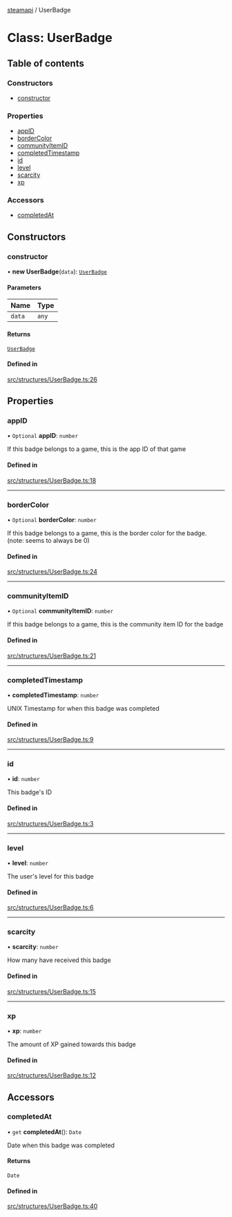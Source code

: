 [steamapi](../README.md) / UserBadge

# Class: UserBadge

## Table of contents

### Constructors

- [constructor](UserBadge.md#constructor)

### Properties

- [appID](UserBadge.md#appid)
- [borderColor](UserBadge.md#bordercolor)
- [communityItemID](UserBadge.md#communityitemid)
- [completedTimestamp](UserBadge.md#completedtimestamp)
- [id](UserBadge.md#id)
- [level](UserBadge.md#level)
- [scarcity](UserBadge.md#scarcity)
- [xp](UserBadge.md#xp)

### Accessors

- [completedAt](UserBadge.md#completedat)

## Constructors

### constructor

• **new UserBadge**(`data`): [`UserBadge`](UserBadge.md)

#### Parameters

| Name | Type |
| :------ | :------ |
| `data` | `any` |

#### Returns

[`UserBadge`](UserBadge.md)

#### Defined in

[src/structures/UserBadge.ts:26](https://github.com/xDimGG/node-steamapi/blob/b7dfdb7/src/structures/UserBadge.ts#L26)

## Properties

### appID

• `Optional` **appID**: `number`

If this badge belongs to a game, this is the app ID of that game

#### Defined in

[src/structures/UserBadge.ts:18](https://github.com/xDimGG/node-steamapi/blob/b7dfdb7/src/structures/UserBadge.ts#L18)

___

### borderColor

• `Optional` **borderColor**: `number`

If this badge belongs to a game, this is the border color for the badge. (note: seems to always be 0)

#### Defined in

[src/structures/UserBadge.ts:24](https://github.com/xDimGG/node-steamapi/blob/b7dfdb7/src/structures/UserBadge.ts#L24)

___

### communityItemID

• `Optional` **communityItemID**: `number`

If this badge belongs to a game, this is the community item ID for the badge

#### Defined in

[src/structures/UserBadge.ts:21](https://github.com/xDimGG/node-steamapi/blob/b7dfdb7/src/structures/UserBadge.ts#L21)

___

### completedTimestamp

• **completedTimestamp**: `number`

UNIX Timestamp for when this badge was completed

#### Defined in

[src/structures/UserBadge.ts:9](https://github.com/xDimGG/node-steamapi/blob/b7dfdb7/src/structures/UserBadge.ts#L9)

___

### id

• **id**: `number`

This badge's ID

#### Defined in

[src/structures/UserBadge.ts:3](https://github.com/xDimGG/node-steamapi/blob/b7dfdb7/src/structures/UserBadge.ts#L3)

___

### level

• **level**: `number`

The user's level for this badge

#### Defined in

[src/structures/UserBadge.ts:6](https://github.com/xDimGG/node-steamapi/blob/b7dfdb7/src/structures/UserBadge.ts#L6)

___

### scarcity

• **scarcity**: `number`

How many have received this badge

#### Defined in

[src/structures/UserBadge.ts:15](https://github.com/xDimGG/node-steamapi/blob/b7dfdb7/src/structures/UserBadge.ts#L15)

___

### xp

• **xp**: `number`

The amount of XP gained towards this badge

#### Defined in

[src/structures/UserBadge.ts:12](https://github.com/xDimGG/node-steamapi/blob/b7dfdb7/src/structures/UserBadge.ts#L12)

## Accessors

### completedAt

• `get` **completedAt**(): `Date`

Date when this badge was completed

#### Returns

`Date`

#### Defined in

[src/structures/UserBadge.ts:40](https://github.com/xDimGG/node-steamapi/blob/b7dfdb7/src/structures/UserBadge.ts#L40)
